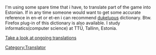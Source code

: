 I'm using some spare time that i have, to translate part of the game
into Estonian. If in any time someone would want to get some accurate
reference in en-et or et-en i can recommend
[dukelupus](http://www.dukelupus.pri.ee/dict/) dictionary. Btw. Firefox
plug-in of this dictionary is also available. I study
informatics(computer science) at TTÜ, Tallinn, Estonia.

[Take a look at ongoing translations](User:Ocjel/Et:msg "wikilink")

[Category:Translator](Category:Translator "wikilink")